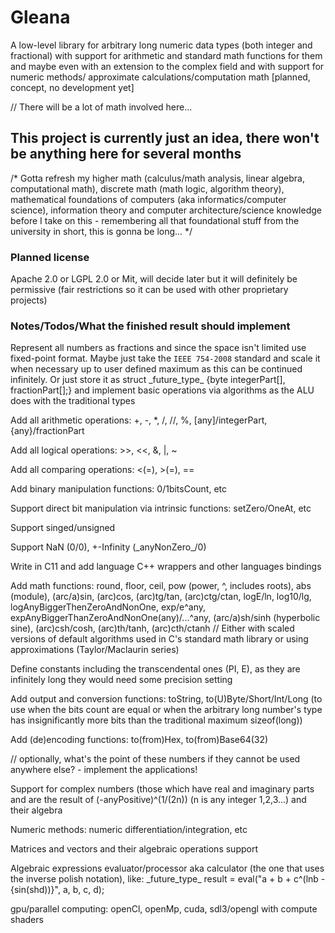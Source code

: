 
# Gleana

A low-level library for arbitrary long numeric data types (both integer and fractional) with support for arithmetic and 
standard math functions for them and maybe even with an extension to the complex field and with support for numeric methods/
approximate calculations/computation math [planned, concept, no development yet]

// There will be a lot of math involved here...

## This project is currently just an idea, there won't be anything here for several months

/*
Gotta refresh my higher math (calculus/math analysis, linear algebra, computational math), discrete math (math logic, 
algorithm theory), mathematical foundations of computers (aka informatics/computer science), information theory and 
computer architecture/science knowledge before I take on this - remembering all that foundational stuff from the university 
in short, this is gonna be long...
*/

### Planned license

Apache 2.0 or LGPL 2.0 or Mit, will decide later but it will definitely be permissive (fair restrictions so it can be used with 
other proprietary projects)

### Notes/Todos/What the finished result should implement

Represent all numbers as fractions and since the space isn't limited use fixed-point format. Maybe just take the `IEEE 754-2008` 
standard and scale it when necessary up to user defined maximum as this can be continued infinitely. Or just store it as 
struct \_future_type\_ {byte integerPart[], fractionPart[];} and implement basic operations via algorithms as the ALU does with the 
traditional types

Add all arithmetic operations: +, -, *, /, //, %, \[any\]/integerPart, {any}/fractionPart

Add all logical operations: >>, <<, &, |, ~

Add all comparing operations: <(=), >(=), ==

Add binary manipulation functions: 0/1bitsCount, etc

Support direct bit manipulation via intrinsic functions: setZero/OneAt, etc

Support singed/unsigned

Support NaN (0/0), +-Infinity (\_anyNonZero\_/0)

Write in C11 and add language C++ wrappers and other languages bindings

Add math functions: round, floor, ceil, pow (power, ^, includes roots), abs (module), (arc/a)sin, (arc)cos, (arc)tg/tan, (arc)ctg/ctan, 
logE/ln, log10/lg, logAnyBiggerThenZeroAndNonOne, exp/e^any, expAnyBiggerThanZeroAndNonOne(any)/...^any, (arc/a)sh/sinh (hyperbolic sine), 
(arc)csh/cosh, (arc)th/tanh, (arc)cth/ctanh // Either with scaled versions of default algorithms used in C's standard math library or using 
approximations (Taylor/Maclaurin series)

Define constants including the transcendental ones (PI, E), as they are infinitely long they would need some precision setting

Add output and conversion functions: toString, to(U)Byte/Short/Int/Long (to use when the bits count are equal or when the arbitrary 
long number's type has insignificantly more bits than the traditional maximum sizeof(long))

Add (de)encoding functions: to(from)Hex, to(from)Base64(32)

// optionally, what's the point of these numbers if they cannot be used anywhere else? - implement the applications!

Support for complex numbers (those which have real and imaginary parts and are the result of (-anyPositive)^(1/(2n)) 
(n is any integer 1,2,3...) and their algebra

Numeric methods: numeric differentiation/integration, etc

Matrices and vectors and their algebraic operations support

Algebraic expressions evaluator/processor aka calculator (the one that uses the inverse polish notation), 
like: \_future_type\_ result = eval("a + b + c^(lnb - {sin(shd))}", a, b, c, d);

gpu/parallel computing: openCl, openMp, cuda, sdl3/opengl with compute shaders
